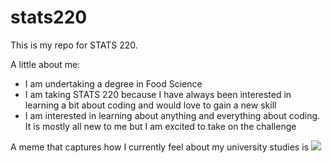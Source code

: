 # stats220

This is my repo for STATS 220. 

A little about me:

- I am undertaking a degree in Food Science
- I am taking STATS 220 because I have always been interested in learning a bit about coding and would love to gain a new skill
- I am interested in learning about anything and everything about coding. It is mostly all new to me but I am excited to take on the challenge

A meme that captures how I currently feel about my university studies is ![]([https://c.tenor.com/8druEACXtX8AAAAd/tenor.gif](https://tenor.com/en-GB/view/cat-driving-serious-cat-driving-hold-on-gif-16076083))
